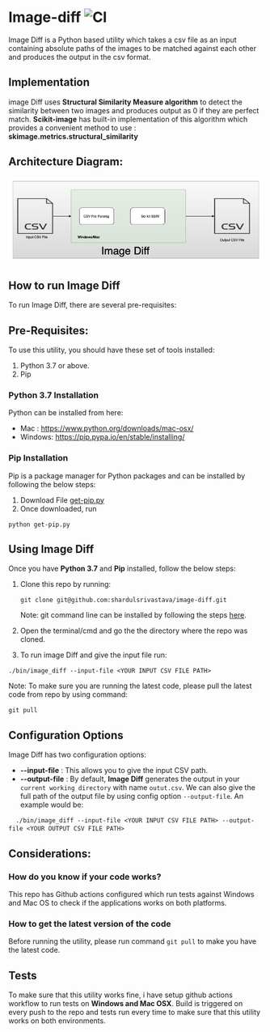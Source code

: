 # Image-diff  ![CI](https://github.com/shardulsrivastava/image-diff/workflows/CI/badge.svg)

Image Diff is a Python based utility which takes a csv file as an input containing absolute paths of the images to be matched against each other and produces the output in the csv format.

## Implementation
 image Diff uses **Structural Similarity Measure algorithm** to detect the similarity between two images and produces output as 0 if they are perfect match. **Scikit-image** has built-in implementation of this algorithm which provides a convenient method to use :  **skimage.metrics.structural_similarity** 

## Architecture Diagram:

![architecture Diagram](docs/architecture.png)

## How to run Image Diff

To run Image Diff, there are several pre-requisites:

## Pre-Requisites:
To use this utility, you should have these set of tools installed:

1. Python 3.7 or above.
2. Pip

### Python 3.7 Installation
Python can be installed from here:
* Mac : https://www.python.org/downloads/mac-osx/
* Windows: https://pip.pypa.io/en/stable/installing/

### Pip Installation 
Pip is a package manager for Python packages and can be installed by following the below steps:
1. Download File [get-pip.py](https://bootstrap.pypa.io/get-pip.py)
2. Once downloaded, run 
  ```
  python get-pip.py
  ```
 
## Using Image Diff

Once you have **Python 3.7** and **Pip** installed, follow the below steps:

1. Clone this repo by running:
   ```
   git clone git@github.com:shardulsrivastava/image-diff.git
   ```
   Note: git command line can be installed by following the steps [here](https://git-scm.com/book/en/v2/Getting-Started-Installing-Git).
 
2. Open the terminal/cmd and go the the directory where the repo was cloned.
3. To run image Diff and give the input file run:
  ```
  ./bin/image_diff --input-file <YOUR INPUT CSV FILE PATH>
  ```
 
Note: To make sure you are running the latest code, please pull the latest code from repo by using command:
```
git pull
```
 
 
 ## Configuration Options
 
 Image Diff has two configuration options:
 * **--input-file** :  This allows you to give the input CSV path.
 * **--output-file** : By default, **Image Diff** generates the output in your `current working directory` with name `outut.csv`. We can also give the full path of the output file by using config option `--output-file`. An example would be:
```
  ./bin/image_diff --input-file <YOUR INPUT CSV FILE PATH> --output-file <YOUR OUTPUT CSV FILE PATH>
```

## Considerations:

### How do you know if your code works?
This repo has Github actions configured which run tests against Windows and Mac OS to check if the applications works on both platforms.

### How to get the latest version of the code
Before running the utility, please run command `git pull` to make you have the latest code.
  
 ## Tests
  
To make sure that this utility works fine, i have setup github actions workflow to run tests on **Windows and Mac OSX**.
Build is triggered on every push to the repo and tests run every time to make sure that this utility works on both       environments.
  
  
